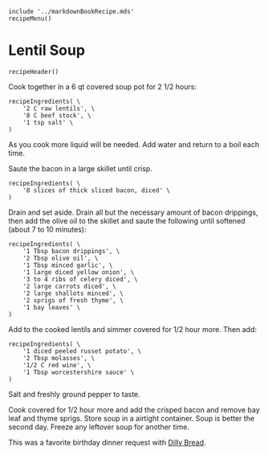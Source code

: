 ~~~ markdown-script
include '../markdownBookRecipe.mds'
recipeMenu()
~~~

# Lentil Soup

~~~ markdown-script
recipeHeader()
~~~

Cook together in a 6 qt covered soup pot for 2 1/2 hours:

~~~ markdown-script
recipeIngredients( \
    '2 C raw lentils', \
    '8 C beef stock', \
    '1 tsp salt' \
)
~~~

As you cook more liquid will be needed. Add water and return to a boil each time.

Saute the bacon in a large skillet until crisp.

~~~ markdown-script
recipeIngredients( \
    '8 slices of thick sliced bacon, diced' \
)
~~~

Drain and set aside. Drain all but the necessary amount of bacon drippings, then add the olive oil
to the skillet and saute the following until softened (about 7 to 10 minutes):

~~~ markdown-script
recipeIngredients( \
    '1 Tbsp bacon drippings', \
    '2 Tbsp olive oil', \
    '1 Tbsp minced garlic', \
    '1 large diced yellow onion', \
    '3 to 4 ribs of celery diced', \
    '2 large carrots diced', \
    '2 large shallots minced', \
    '2 sprigs of fresh thyme', \
    '1 bay leaves' \
)
~~~

Add to the cooked lentils and simmer covered for 1/2 hour more. Then add:

~~~ markdown-script
recipeIngredients( \
    '1 diced peeled russet potato', \
    '2 Tbsp molasses', \
    '1/2 C red wine', \
    '1 Tbsp worcestershire sauce' \
)
~~~

Salt and freshly ground pepper to taste.

Cook covered for 1/2 hour more and add the crisped bacon and remove bay leaf and thyme sprigs. Store
soup in a airtight container. Soup is better the second day. Freeze any leftover soup for another
time.

This was a favorite birthday dinner request with
[Dilly Bread](#url=DillyBread.md&var=).
